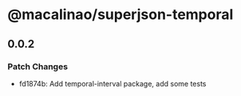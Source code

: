 # @macalinao/superjson-temporal

## 0.0.2

### Patch Changes

- fd1874b: Add temporal-interval package, add some tests
